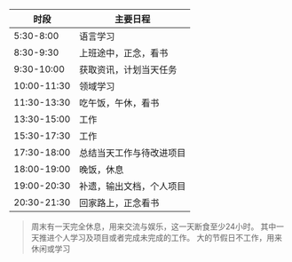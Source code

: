 |时段|主要日程|
|---|---|
|5:30-8:00|语言学习|
|8:30-9:30|上班途中，正念，看书|
|9:30-10:00|获取资讯，计划当天任务|
|10:00-11:30|领域学习|
|11:30-13:30|吃午饭，午休，看书|
|13:30-15:00|工作|
|15:30-17:30|工作|
|17:30-18:00|总结当天工作与待改进项目|
|18:00-19:00|晚饭，休息|
|19:00-20:30|补遗，输出文档，个人项目|
|20:30-21:30|回家路上，正念看书|

>周末有一天完全休息，用来交流与娱乐，这一天断食至少24小时。
其中一天推进个人学习及项目或者完成未完成的工作。
>大的节假日不工作，用来休闲或学习